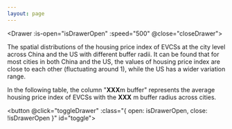 ```yaml
---
layout: page
---
```

<!-- # Spatial Distributions of the Housing Price Index of EV charging stations (EVCSs) at the City Level in 2022 -->
<!-- # Housing Price around EV Charging Stations (EVCSs) in 2022 -->

<DropDown :options="menu" defaultKey="D"/>

<Drawer :is-open="isDrawerOpen" :speed="500" @close="closeDrawer">
    <cityDetails>
        <div class="note custom-block github-alert">
            <p>The spatial distributions of the housing price index of EVCSs at the city level across China and the US with different buffer radii. It can be found that for most cities in both China and the US, the values of housing price index are close to each other (fluctuating around 1), while the US has a wider variation range.</p>
            <p>In the following table, the column "<b>XXX</b>m buffer" represents the average housing price index of EVCSs with the <b>XXX</b> m buffer radius across cities.</p>
        </div>
    </cityDetails>
</Drawer>

<LeafletMap :mainScript :center="mapCenter" :zoom="mapZoom" ref="map" />

<button @click="toggleDrawer" :class="{ open: isDrawerOpen, close: !isDrawerOpen }" id="toggle">
</button>

<script setup>
    import LeafletMap from '@/components/LeafletMap.vue';
    import { ref, watch } from 'vue';
    import { initGeoJsonLayer } from "@/layers/geojsonlayer.js";
    import { data } from '@/loader/D.data.js';
    import { initSelectAndButtonControl } from '@/layers/controls/selectAndButton.js'; // 引入自定义控件

    import Drawer from "@/components/Drawer.vue";
    import cityDetails from "@/layouts/cityDetails.vue";

    import { useCityStore } from '@/stores/cityStore';
    import { computed } from 'vue';


    const cityStore = useCityStore();

    const selectedCity = computed(() => cityStore.selectedCity);

    const colorsets = [
        ['#f7fbff','#deebf7','#c6dbef','#9ecae1','#6baed6','#4292c6','#2171b5','#08519c','#08306b'], // blue
        // ['#ffffd9','#edf8b1','#c7e9b4','#7fcdbb','#41b6c4','#1d91c0','#225ea8','#253494','#081d58'], // blue-green
        // ['#ffffe5','#f7fcb9','#d9f0a3','#addd8e','#78c679','#41ab5d','#238443','#006837','#004529'], // green
        // ['#f7f4f9','#e7e1ef','#d4b9da','#c994c7','#df65b0','#e7298a','#ce1256','#980043','#67001f'], // red
        // ['#fcfbfd','#efedf5','#dadaeb','#bcbddc','#9e9ac8','#807dba','#6a51a3','#54278f','#3f007d'], // purple
        // ['#fff5eb','#fee6ce','#fdd0a2','#fdae6b','#fd8d3c','#f16913','#d94801','#a63603','#7f2704'], // orange
        // ['#fff7f3','#fde0dd','#fcc5c0','#fa9fb5','#f768a1','#dd3497','#ae017e','#7a0177','#49006a'], // pink
    ];

    let isDrawerOpen = ref(false);

    const toggleDrawer = () => {
        isDrawerOpen.value = !isDrawerOpen.value;
    };

    const closeDrawer = () => {
        isDrawerOpen.value = false;
    };

    // 只要 selectedRegion 不为空就打开抽屉
    watch(selectedCity, (newVal) => {
        if (newVal) {
            isDrawerOpen.value = true;
        }
    });

    const clickCallback = function (properties) {
        if (properties){
            cityStore.updateSelectedCity(properties);
            cityStore.updateSelectedColumn(this._legendName);
        } else {
            cityStore.updateSelectedCity(null);
            cityStore.updateSelectedColumn(null);
        }
    };

    const mapCenter = ref([39.8283, -98.5795]);
    const mapZoom = ref(4);

    function mainScript(L, mapInstance, layerControl) {

        initGeoJsonLayer();
        initSelectAndButtonControl();

        const D_geoJsonLayer = L.geoJsonLayer('300m buffer', clickCallback);

        const D_Colors = colorsets[0];
        D_geoJsonLayer.setColors(D_Colors);

        // layerControl.addOverlay(D_geoJsonLayer, 'Housing Price Index of EVCSs');

        D_geoJsonLayer.addTo(mapInstance);
        
        const {cn, us} = data;
        D_geoJsonLayer.appendData(cn, (d) => parseFloat(d.properties["300m buffer"]));
        D_geoJsonLayer.appendData(us, (d) => parseFloat(d.properties["300m buffer"]));

        D_geoJsonLayer.setColumn("300m buffer", D_Colors);
        D_geoJsonLayer.update();

        const columns = D_geoJsonLayer.getColumns();

        // console.log(columns);
        // console.log(D_geoJsonLayer);

        const selectAndButtonControl = L.control.selectAndButton({
            columns: columns,
            buttonName: 'Show',
            info: 'Select a column to show',
            onButtonClick: function (selectedColumn) {
                const index = columns.indexOf(selectedColumn);
                D_geoJsonLayer.setColumn(selectedColumn, D_Colors);
            }
        });

        selectAndButtonControl.addTo(mapInstance);

        return D_geoJsonLayer;
    }


import { menu } from './menu.js';
import DropDown from '@/components/Dropdown.vue';
</script>


<style scoped>
    h1 {
        font-size: 1.5em;
        color: var(--vp-c-brand-1);
        text-align: center;
    }


    #toggle.open {
    background-color: #ff1100b0;
    border-radius: 50%;
    width: 5px;
    height: 5px;
    }

    #toggle.close {
        background-color: #00ff08b0;
        border-radius: 50%;
        width: 5px;
        height: 5px;
    }
</style>